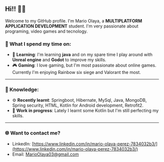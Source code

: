 ## Hi!! 👋🏻

Welcome to my GitHub profile. I'm Mario Olaya, a **MULTIPLATFORM APPLICATION DEVELOPMENT** student. I'm very passionate about programing, video games and tecnology.

### 🚀 What I spend my time on:

- 🤺 **Learning**: I'm learning **java** and on my spare time I play around with **Unreal engine** and **Godot** to improve my skills.
- 🎮 **Gaming**: I love gaming, but I'm most passionate about online games. Currently I'm enjoying Rainbow six siege and Valorant the most.

---

### 🧠 Knowledge:

- ⚙ **Recently learnt**: Springboot, Hibernate, MySql, Java, MongoDB, Spring security, HTML, Kotlin for Android development, Retrofit2.
- 🧠 **Work in progress**: Lately I learnt some Kotlin but I'm still perfecting my skills.

---


### 🌐 Want to contact me?
- LinkedIn: [https://www.linkedin.com/in/mario-olaya-perez-7834032b3/](https://www.linkedin.com/in/mario-olaya-perez-7834032b3/)
- Email: MarioOlaya03@gmail.com

